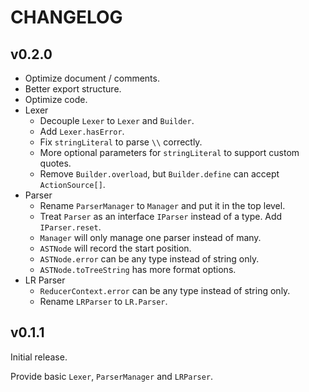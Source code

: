 # CHANGELOG

## v0.2.0

- Optimize document / comments.
- Better export structure.
- Optimize code.
- Lexer
  - Decouple `Lexer` to `Lexer` and `Builder`.
  - Add `Lexer.hasError`.
  - Fix `stringLiteral` to parse `\\` correctly.
  - More optional parameters for `stringLiteral` to support custom quotes.
  - Remove `Builder.overload`, but `Builder.define` can accept `ActionSource[]`.
- Parser
  - Rename `ParserManager` to `Manager` and put it in the top level.
  - Treat `Parser` as an interface `IParser` instead of a type. Add `IParser.reset`.
  - `Manager` will only manage one parser instead of many.
  - `ASTNode` will record the start position.
  - `ASTNode.error` can be any type instead of string only.
  - `ASTNode.toTreeString` has more format options.
- LR Parser
  - `ReducerContext.error` can be any type instead of string only.
  - Rename `LRParser` to `LR.Parser`.

## v0.1.1

Initial release.

Provide basic `Lexer`, `ParserManager` and `LRParser`.
